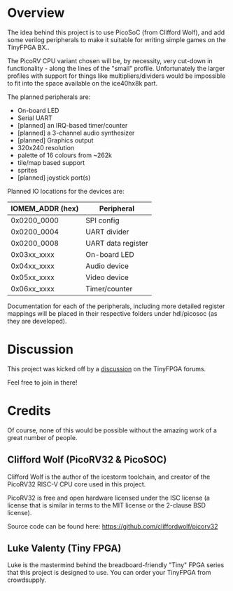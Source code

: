 # Overview

The idea behind this project is to use PicoSoC (from Clifford Wolf), and add some verilog peripherals to make it suitable for writing simple games on the TinyFPGA BX..

The PicoRV CPU variant chosen will be, by necessity, very cut-down in functionality - along the lines of the "small" profile.  Unfortunately the larger profiles with support for things like multipliers/dividers would be impossible to fit into the space available on the ice40hx8k part.

The planned peripherals are:

* On-board LED
* Serial UART
* [planned] an IRQ-based timer/counter
* [planned] a 3-channel audio synthesizer
* [planned] Graphics output
 * 320x240 resolution
 * palette of 16 colours from ~262k
 * tile/map based support
 * sprites
* [planned] joystick port(s)

Planned IO locations for the devices are:

| IOMEM_ADDR (hex) | Peripheral |
| ---------- | ---------- |
| 0x0200_0000 | SPI config |
| 0x0200_0004 | UART divider |
| 0x0200_0008 | UART data register |
| 0x03xx_xxxx | On-board LED |
| 0x04xx_xxxx | Audio device |
| 0x05xx_xxxx | Video device |
| 0x06xx_xxxx | Timer/counter |


Documentation for each of the peripherals, including more detailed register mappings will be placed in their respective folders under hdl/picosoc (as they are developed).

# Discussion

This project was kicked off by a [discussion](https://discourse.tinyfpga.com/t/bx-portable-game-console-project-collaboration/553/7)
on the TinyFPGA forums.

Feel free to join in there!

# Credits

Of course, none of this would be possible without the amazing work of a great number of people.  

## Clifford Wolf (PicoRV32 & PicoSOC)

Clifford Wolf is the author of the icestorm toolchain, and creator of the PicoRV32 RISC-V CPU core used in this project.

PicoRV32 is free and open hardware licensed under the ISC license (a license that is similar in terms to the MIT license or the 2-clause BSD license).

Source code can be found here: https://github.com/cliffordwolf/picorv32

## Luke Valenty (Tiny FPGA)

Luke is the mastermind behind the breadboard-friendly "Tiny" FPGA series that this project is designed to use.  You can order your TinyFPGA from crowdsupply.
